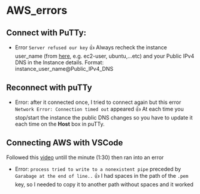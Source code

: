 # AWS_errors
## Connect with PuTTy: 
* Error `Server refused our key` 
:+1: Always recheck the instance user_name (from [here](https://docs.aws.amazon.com/AWSEC2/latest/UserGuide/connection-prereqs.html), e.g. ec2-user, ubuntu,...etc) and your Public IPv4 DNS in the Instance details.
Format: instance_user_name@Public_IPv4_DNS

## Reconnect with puTTy
* Error: after it connected once, I tried to connect again but this error `Network Error: Connection timed out` appeared
:+1: At each time you stop/start the instance the public DNS changes so you have to update it each time on the **Host** box in puTTy.

## Connecting AWS with VSCode
Followed this [video](https://youtu.be/R7cUtQu7jww) untill the minute (1:30) then ran into an error
* Error: `process tried to write to a nonexistent pipe` preceded by `Garabage at the end of line..`
:+1: I had spaces in the path of the `.pem` key, so I needed to copy it to another path without spaces and it worked